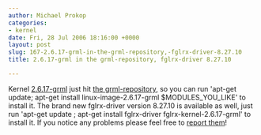 ```yaml
---
author: Michael Prokop
categories:
- kernel
date: Fri, 28 Jul 2006 18:16:00 +0000
layout: post
slug: 167-2.6.17-grml-in-the-grml-repository,-fglrx-driver-8.27.10
title: 2.6.17-grml in the grml-repository, fglrx-driver 8.27.10

---
```

Kernel [2\.6\.17\-grml](http://blog.grml.org/archives/170-final-build-of-2.6.17-grml.html) just hit [the grml\-repository](http://grml.org/repos/), so you can run 'apt\-get update; apt\-get install linux\-image\-2\.6\.17\-grml $MODULES\_YOU\_LIKE' to install it.
The brand new fglrx\-driver version 8\.27\.10 is available as well, just run 'apt\-get update ; apt\-get install fglrx\-driver fglrx\-kernel\-2\.6\.17\-grml' to install it.
If you notice any problems please feel free to [report them](http://grml.org/bugs/)!
